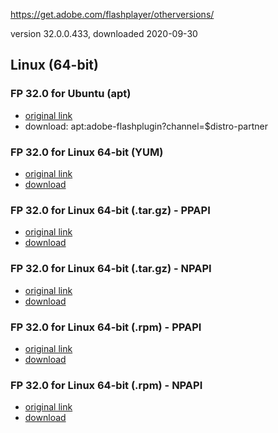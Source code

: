https://get.adobe.com/flashplayer/otherversions/

version 32.0.0.433, downloaded 2020-09-30

## Linux (64-bit)

### FP 32.0 for Ubuntu (apt)

 - [original link](https://get.adobe.com/flashplayer/download/?installer=FP_32.0_for_Ubuntu_(apt)&stype=7706&standalone=1)
 - download: apt:adobe-flashplugin?channel=$distro-partner
 
### FP 32.0 for Linux 64-bit (YUM)

- [original link](https://get.adobe.com/flashplayer/download/?installer=FP_32.0_for_Linux_64-bit_(YUM)&stype=7706&standalone=1)
- [download](https://github.com/7468696e6b/adobeflash-archive/blob/master/linux64bit/adobe-release-x86_64-1.0-1.noarch.rpm?raw=true)

### FP 32.0 for Linux 64-bit (.tar.gz) - PPAPI

- [original link](https://get.adobe.com/flashplayer/download/?installer=FP_32.0_for_Linux_64-bit_(.tar.gz)-_PPAPI&stype=7706&standalone=1)
- [download](https://github.com/7468696e6b/adobeflash-archive/blob/master/linux64bit/flash_player_ppapi_linux.x86_64.tar.gz?raw=true)


### FP 32.0 for Linux 64-bit (.tar.gz) - NPAPI

- [original link](https://get.adobe.com/flashplayer/download/?installer=FP_32.0_for_Linux_64-bit_(.tar.gz)_-_NPAPI&stype=7706&standalone=1)
- [download](https://github.com/7468696e6b/adobeflash-archive/blob/master/linux64bit/flash_player_npapi_linux.x86_64.tar.gz)


### FP 32.0 for Linux 64-bit (.rpm) - PPAPI

- [original link](https://get.adobe.com/flashplayer/download/?installer=FP_32.0_for_Linux_64-bit_(.rpm)_-_PPAPI&stype=7706&standalone=1)
- [download](https://github.com/7468696e6b/adobeflash-archive/blob/master/linux64bit/flash-player-ppapi-32.0.0.433-release.x86_64.rpm?raw=true)

### FP 32.0 for Linux 64-bit (.rpm) - NPAPI

- [original link](https://get.adobe.com/flashplayer/download/?installer=FP_32.0_for_Linux_64-bit_(.rpm)_-_NPAPI&stype=7706&standalone=1)
- [download](https://github.com/7468696e6b/adobeflash-archive/blob/master/linux64bit/flash-player-npapi-32.0.0.433-release.x86_64.rpm?raw=true)
